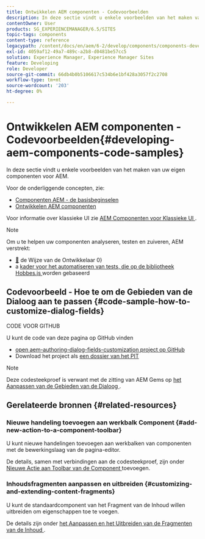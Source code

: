```yaml
---
title: Ontwikkelen AEM componenten - Codevoorbeelden
description: In deze sectie vindt u enkele voorbeelden van het maken van uw eigen componenten voor AEM.
contentOwner: User
products: SG_EXPERIENCEMANAGER/6.5/SITES
topic-tags: components
content-type: reference
legacypath: /content/docs/en/aem/6-2/develop/components/components-develop
exl-id: 4059af12-49a7-489c-a2b8-d0481be57cc5
solution: Experience Manager, Experience Manager Sites
feature: Developing
role: Developer
source-git-commit: 66db4b0b5106617c534b6e1bf428a3057f2c2708
workflow-type: tm+mt
source-wordcount: '203'
ht-degree: 0%

---
```


# Ontwikkelen AEM componenten - Codevoorbeelden{#developing-aem-components-code-samples}

In deze sectie vindt u enkele voorbeelden van het maken van uw eigen componenten voor AEM.

Voor de onderliggende concepten, zie:

* [Componenten AEM - de basisbeginselen](/help/sites-developing/components-basics.md)
* [Ontwikkelen AEM componenten](/help/sites-developing/developing-components.md)

Voor informatie over klassieke UI zie [ AEM Componenten voor Klassieke UI ](/help/sites-developing/developing-components-classic.md).

>[!NOTE]
>
>Om u te helpen uw componenten analyseren, testen en zuiveren, AEM verstrekt:
>
>* [&#128279;](/help/sites-developing/developer-mode.md) de Wijze van de Ontwikkelaar 0&rbrace;
>* a [ kader voor het automatiseren van tests, die op de bibliotheek Hobbes.js ](/help/sites-developing/hobbes.md) worden gebaseerd
>

## Codevoorbeeld - Hoe te om de Gebieden van de Dialoog aan te passen {#code-sample-how-to-customize-dialog-fields}

CODE VOOR GITHUB

U kunt de code van deze pagina op GitHub vinden

* [ open aem-authoring-dialog-fields-customization project op GitHub ](https://github.com/Adobe-Marketing-Cloud/aem-authoring-dialog-fields-customization)
* Download het project als [ een dossier van het PIT ](https://codeload.github.com/Adobe-Marketing-Cloud/aem-authoring-dialog-fields-customization/zip/refs/heads/master)

>[!NOTE]
>
>Deze codesteekproef is verwant met de zitting van AEM Gems op [ het Aanpassen van de Gebieden van de Dialoog ](https://experienceleague.adobe.com/docs/experience-manager-gems-events/gems/gems2015/aem-customizing-dialog-fields-in-touch-ui.html).

## Gerelateerde bronnen {#related-resources}

### Nieuwe handeling toevoegen aan werkbalk Component {#add-new-action-to-a-component-toolbar}

U kunt nieuwe handelingen toevoegen aan werkbalken van componenten met de bewerkingslaag van de pagina-editor.

De details, samen met verbindingen aan de codesteekproef, zijn onder [ Nieuwe Actie aan Toolbar van de Component ](/help/sites-developing/customizing-page-authoring-touch.md#add-new-action-to-a-component-toolbar) toevoegen.

### Inhoudsfragmenten aanpassen en uitbreiden {#customizing-and-extending-content-fragments}

U kunt de standaardcomponent van het Fragment van de Inhoud willen uitbreiden om eigenschappen toe te voegen.

De details zijn onder [ het Aanpassen en het Uitbreiden van de Fragmenten van de Inhoud ](/help/sites-developing/customizing-content-fragments.md).
